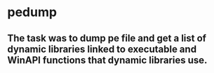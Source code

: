 # pedump
## The task was to dump pe file and get a list of dynamic libraries linked to executable and WinAPI functions that dynamic libraries use.